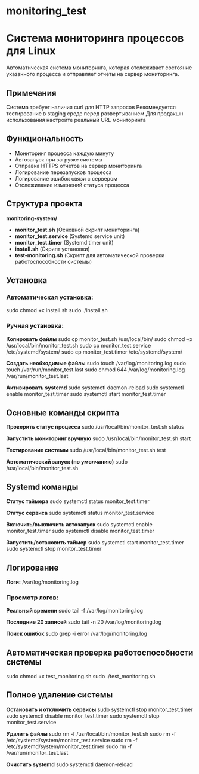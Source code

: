 # monitoring_test

# Система мониторинга процессов для Linux
Автоматическая система мониторинга, которая отслеживает состояние указанного процесса и отправляет отчеты на сервер мониторинга.

## Примечания
Система требует наличия curl для HTTP запросов
Рекомендуется тестирование в staging среде перед развертыванием
Для продакшн использования настройте реальный URL мониторинга

## Функциональность
-  Мониторинг процесса каждую минуту
-  Автозапуск при загрузке системы
-  Отправка HTTPS отчетов на сервер мониторинга
-  Логирование перезапусков процесса
-  Логирование ошибок связи с сервером
-  Отслеживание изменений статуса процесса

## Структура проекта
**monitoring-system/**
- **monitor_test.sh** (Основной скрипт мониторинга)
- **monitor_test.service** (Systemd service unit)
- **monitor_test.timer** (Systemd timer unit)
- **install.sh** (Скрипт установки)
- **test-monitoring.sh** (Скрипт для автоматической проверки работоспособности системы)


## Установка

### Автоматическая установка:
sudo chmod +x install.sh
sudo ./install.sh


### Ручная установка:

**Копировать файлы**
sudo cp monitor_test.sh /usr/local/bin/
sudo chmod +x /usr/local/bin/monitor_test.sh
sudo cp monitor_test.service /etc/systemd/system/
sudo cp monitor_test.timer /etc/systemd/system/

**Создать необходимые файлы**
sudo touch /var/log/monitoring.log
sudo touch /var/run/monitor_test.last
sudo chmod 644 /var/log/monitoring.log /var/run/monitor_test.last

**Активировать systemd**
sudo systemctl daemon-reload
sudo systemctl enable monitor_test.timer
sudo systemctl start monitor_test.timer


## Основные команды скрипта

**Проверить статус процесса**
sudo /usr/local/bin/monitor_test.sh status

**Запустить мониторинг вручную**
sudo /usr/local/bin/monitor_test.sh start

**Тестирование системы**
sudo /usr/local/bin/monitor_test.sh test

**Автоматический запуск (по умолчанию)**
sudo /usr/local/bin/monitor_test.sh


## Systemd команды

**Статус таймера**
sudo systemctl status monitor_test.timer

**Статус сервиса**
sudo systemctl status monitor_test.service

**Включить/выключить автозапуск**
sudo systemctl enable monitor_test.timer
sudo systemctl disable monitor_test.timer

**Запустить/остановить таймер**
sudo systemctl start monitor_test.timer
sudo systemctl stop monitor_test.timer

## Логирование
**Логи:** /var/log/monitoring.log


### Просмотр логов:

**Реальный времени**
sudo tail -f /var/log/monitoring.log

**Последние 20 записей**
sudo tail -n 20 /var/log/monitoring.log

**Поиск ошибок**
sudo grep -i error /var/log/monitoring.log

## Автоматическая проверка работоспособности системы
sudo chmod +x test_monitoring.sh
sudo ./test_monitoring.sh

## Полное удаление системы

**Остановить и отключить сервисы**
sudo systemctl stop monitor_test.timer
sudo systemctl disable monitor_test.timer
sudo systemctl stop monitor_test.service

**Удалить файлы**
sudo rm -f /usr/local/bin/monitor_test.sh
sudo rm -f /etc/systemd/system/monitor_test.service
sudo rm -f /etc/systemd/system/monitor_test.timer
sudo rm -f /var/run/monitor_test.last

**Очистить systemd**
sudo systemctl daemon-reload
